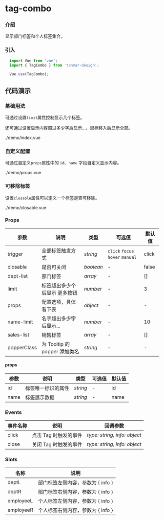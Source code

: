 # tag-combo

### 介绍

显示部门标签和个人标签集合。

### 引入

```js
  import Vue from 'vue';
  import { TagCombo } from 'tanmar-design';
  
  Vue.use(TagCombo);
```

## 代码演示

### 基础用法

可通过设置`limit`属性控制显示几个标签。

还可通过设置显示内容超过多少字后显示...，鼠标移入后显示全部。

<demo-code>./demo/index.vue</demo-code>

### 自定义配置

可通过自定义`props`属性中的 `id`、`name` 字段自定义显示内容。

<demo-code>./demo/props.vue</demo-code>

### 可移除标签

设置`closable`属性可以定义一个标签是否可移除。

<demo-code>./demo/closable.vue</demo-code>

### Props

参数 | 说明 | 类型 | 可选值 | 默认值 
-- | -- | -- | -- | --
trigger | 全部标签触发方式 | _string_ | `click` `focus` `hover` `manual` | click
closable | 是否可关闭 | _boolean_ | - | false
dept-list | 部门标签 | _array_ | - | []
limit | 标签超出多少个后显示 更多按钮 | _number_ | - | 3
props | 配置选项，具体看下表 | _object_ | - | -
name-limit | 名字超出多少字后显示... | _number_ | - | 10
sales-list | 销售标签 | _array_ | - | []
popperClass | 为 Tooltip 的 popper 添加类名 | _string_ | - | -

#### props

参数 | 说明 | 类型 | 可选值 | 默认值 
-- | -- | -- | -- | --
id | 标签唯一标识的属性 | _string_ | - | id
name | 标签展示数据 | _string_ | - | name


### Events

事件名称 | 说明 | 回调参数
-- | -- | --
click | 点击 Tag 时触发的事件 | _type: string, info: object_
close | 关闭 Tag 时触发的事件 | _type: string, info: object_

### Slots

名称 | 说明
-- | --
deptL | 部门标签左侧内容，参数为 { info }
deptR | 部门标签右侧内容，参数为 { info }
employeeL | 个人标签左侧内容，参数为 { info }
employeeR | 个人标签右侧内容，参数为 { info }